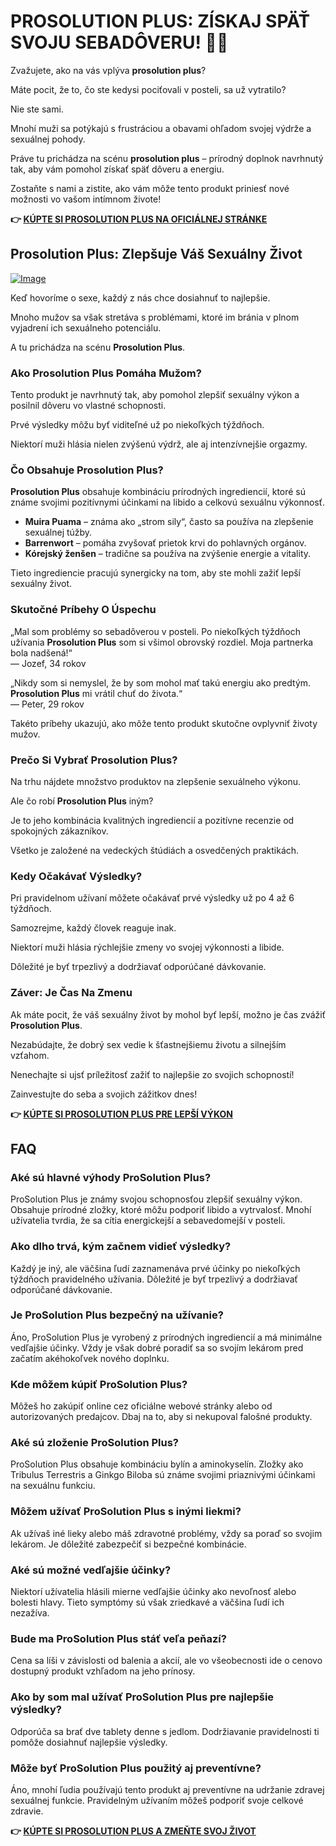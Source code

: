 # PROSOLUTION PLUS: ZÍSKAJ SPÄŤ SVOJU SEBADÔVERU! 💪✨

Zvažujete, ako na vás vplýva **prosolution plus**? 

Máte pocit, že to, čo ste kedysi pociťovali v posteli, sa už vytratilo? 

Nie ste sami. 

Mnohí muži sa potýkajú s frustráciou a obavami ohľadom svojej výdrže a sexuálnej pohody. 

Práve tu prichádza na scénu **prosolution plus** – prírodný doplnok navrhnutý tak, aby vám pomohol získať späť dôveru a energiu. 

Zostaňte s nami a zistite, ako vám môže tento produkt priniesť nové možnosti vo vašom intímnom živote!



**👉 [KÚPTE SI PROSOLUTION PLUS NA OFICIÁLNEJ STRÁNKE](https://gchaffi.com/TgjVK2ON)**

## Prosolution Plus: Zlepšuje Váš Sexuálny Život

[![Image](https://www2.sellhealth.com/175/prosolutionplus_3_5.jpg)](https://gchaffi.com/TgjVK2ON)

Keď hovoríme o sexe, každý z nás chce dosiahnuť to najlepšie. 

Mnoho mužov sa však stretáva s problémami, ktoré im bránia v plnom vyjadrení ich sexuálneho potenciálu. 

A tu prichádza na scénu **Prosolution Plus**.

### Ako Prosolution Plus Pomáha Mužom?

Tento produkt je navrhnutý tak, aby pomohol zlepšiť sexuálny výkon a posilnil dôveru vo vlastné schopnosti. 

Prvé výsledky môžu byť viditeľné už po niekoľkých týždňoch. 

Niektorí muži hlásia nielen zvýšenú výdrž, ale aj intenzívnejšie orgazmy.

### Čo Obsahuje Prosolution Plus?

**Prosolution Plus** obsahuje kombináciu prírodných ingrediencií, ktoré sú známe svojimi pozitívnymi účinkami na libido a celkovú sexuálnu výkonnosť.

- **Muira Puama** – známa ako „strom sily“, často sa používa na zlepšenie sexuálnej túžby.
- **Barrenwort** – pomáha zvyšovať prietok krvi do pohlavných orgánov.
- **Kórejský ženšen** – tradične sa používa na zvýšenie energie a vitality.

Tieto ingrediencie pracujú synergicky na tom, aby ste mohli zažiť lepší sexuálny život.

### Skutočné Príbehy O Úspechu

„Mal som problémy so sebadôverou v posteli. Po niekoľkých týždňoch užívania **Prosolution Plus** som si všimol obrovský rozdiel. Moja partnerka bola nadšená!“  
— Jozef, 34 rokov

„Nikdy som si nemyslel, že by som mohol mať takú energiu ako predtým. **Prosolution Plus** mi vrátil chuť do života.“  
— Peter, 29 rokov

Takéto príbehy ukazujú, ako môže tento produkt skutočne ovplyvniť životy mužov.

### Prečo Si Vybrať Prosolution Plus?

Na trhu nájdete množstvo produktov na zlepšenie sexuálneho výkonu. 

Ale čo robí **Prosolution Plus** iným? 

Je to jeho kombinácia kvalitných ingrediencií a pozitívne recenzie od spokojných zákazníkov.

Všetko je založené na vedeckých štúdiách a osvedčených praktikách.

### Kedy Očakávať Výsledky?

Pri pravidelnom užívaní môžete očakávať prvé výsledky už po 4 až 6 týždňoch. 

Samozrejme, každý človek reaguje inak. 

Niektorí muži hlásia rýchlejšie zmeny vo svojej výkonnosti a libide.

Dôležité je byť trpezlivý a dodržiavať odporúčané dávkovanie.

### Záver: Je Čas Na Zmenu

Ak máte pocit, že váš sexuálny život by mohol byť lepší, možno je čas zvážiť **Prosolution Plus**.

Nezabúdajte, že dobrý sex vedie k šťastnejšiemu životu a silnejším vzťahom. 

Nenechajte si ujsť príležitosť zažiť to najlepšie zo svojich schopností!

Zainvestujte do seba a svojich zážitkov dnes!



**👉 [KÚPTE SI PROSOLUTION PLUS PRE LEPŠÍ VÝKON](https://gchaffi.com/TgjVK2ON)**

## FAQ

### Aké sú hlavné výhody ProSolution Plus?
ProSolution Plus je známy svojou schopnosťou zlepšiť sexuálny výkon. Obsahuje prírodné zložky, ktoré môžu podporiť libido a vytrvalosť. Mnohí užívatelia tvrdia, že sa cítia energickejší a sebavedomejší v posteli.

### Ako dlho trvá, kým začnem vidieť výsledky?
Každý je iný, ale väčšina ľudí zaznamenáva prvé účinky po niekoľkých týždňoch pravidelného užívania. Dôležité je byť trpezlivý a dodržiavať odporúčané dávkovanie.

### Je ProSolution Plus bezpečný na užívanie?
Áno, ProSolution Plus je vyrobený z prírodných ingrediencií a má minimálne vedľajšie účinky. Vždy je však dobré poradiť sa so svojím lekárom pred začatím akéhokoľvek nového doplnku.

### Kde môžem kúpiť ProSolution Plus?
Môžeš ho zakúpiť online cez oficiálne webové stránky alebo od autorizovaných predajcov. Dbaj na to, aby si nekupoval falošné produkty.

### Aké sú zloženie ProSolution Plus?
ProSolution Plus obsahuje kombináciu bylín a aminokyselín. Zložky ako Tribulus Terrestris a Ginkgo Biloba sú známe svojimi priaznivými účinkami na sexuálnu funkciu.

### Môžem užívať ProSolution Plus s inými liekmi?
Ak užívaš iné lieky alebo máš zdravotné problémy, vždy sa poraď so svojim lekárom. Je dôležité zabezpečiť si bezpečné kombinácie.

### Aké sú možné vedľajšie účinky?
Niektorí užívatelia hlásili mierne vedľajšie účinky ako nevoľnosť alebo bolesti hlavy. Tieto symptómy sú však zriedkavé a väčšina ľudí ich nezažíva.

### Bude ma ProSolution Plus stáť veľa peňazí?
Cena sa líši v závislosti od balenia a akcií, ale vo všeobecnosti ide o cenovo dostupný produkt vzhľadom na jeho prínosy.

### Ako by som mal užívať ProSolution Plus pre najlepšie výsledky?
Odporúča sa brať dve tablety denne s jedlom. Dodržiavanie pravidelnosti ti pomôže dosiahnuť najlepšie výsledky.

### Môže byť ProSolution Plus použitý aj preventívne?
Áno, mnohí ľudia používajú tento produkt aj preventívne na udržanie zdravej sexuálnej funkcie. Pravidelným užívaním môžeš podporiť svoje celkové zdravie.



**👉 [KÚPTE SI PROSOLUTION PLUS A ZMEŇTE SVOJ ŽIVOT](https://gchaffi.com/TgjVK2ON)**